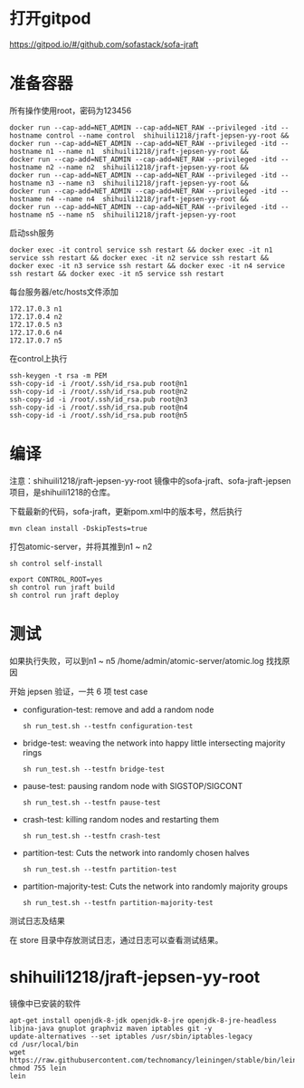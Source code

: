 
# 打开gitpod
https://gitpod.io/#/github.com/sofastack/sofa-jraft

# 准备容器
所有操作使用root，密码为123456
```shell
docker run --cap-add=NET_ADMIN --cap-add=NET_RAW --privileged -itd --hostname control --name control  shihuili1218/jraft-jepsen-yy-root &&
docker run --cap-add=NET_ADMIN --cap-add=NET_RAW --privileged -itd --hostname n1 --name n1  shihuili1218/jraft-jepsen-yy-root &&
docker run --cap-add=NET_ADMIN --cap-add=NET_RAW --privileged -itd --hostname n2 --name n2  shihuili1218/jraft-jepsen-yy-root &&
docker run --cap-add=NET_ADMIN --cap-add=NET_RAW --privileged -itd --hostname n3 --name n3  shihuili1218/jraft-jepsen-yy-root &&
docker run --cap-add=NET_ADMIN --cap-add=NET_RAW --privileged -itd --hostname n4 --name n4  shihuili1218/jraft-jepsen-yy-root &&
docker run --cap-add=NET_ADMIN --cap-add=NET_RAW --privileged -itd --hostname n5 --name n5  shihuili1218/jraft-jepsen-yy-root
```

启动ssh服务
```shell
docker exec -it control service ssh restart && docker exec -it n1 service ssh restart && docker exec -it n2 service ssh restart && docker exec -it n3 service ssh restart && docker exec -it n4 service ssh restart && docker exec -it n5 service ssh restart
```

每台服务器/etc/hosts文件添加
```
172.17.0.3 n1
172.17.0.4 n2
172.17.0.5 n3
172.17.0.6 n4
172.17.0.7 n5
```

在control上执行
```shell
ssh-keygen -t rsa -m PEM
ssh-copy-id -i /root/.ssh/id_rsa.pub root@n1
ssh-copy-id -i /root/.ssh/id_rsa.pub root@n2
ssh-copy-id -i /root/.ssh/id_rsa.pub root@n3
ssh-copy-id -i /root/.ssh/id_rsa.pub root@n4
ssh-copy-id -i /root/.ssh/id_rsa.pub root@n5
```

# 编译

注意：shihuili1218/jraft-jepsen-yy-root 镜像中的sofa-jraft、sofa-jraft-jepsen项目，是shihuili1218的仓库。

下载最新的代码，sofa-jraft，更新pom.xml中的版本号，然后执行
```shell
mvn clean install -DskipTests=true
```

打包atomic-server，并将其推到n1 ~ n2
```shell
sh control self-install

export CONTROL_ROOT=yes
sh control run jraft build
sh control run jraft deploy
```

# 测试

如果执行失败，可以到n1 ~ n5 /home/admin/atomic-server/atomic.log 找找原因

开始 jepsen 验证，一共 6 项 test case

- configuration-test: remove and add a random node

    ```sh run_test.sh --testfn configuration-test```

- bridge-test: weaving the network into happy little intersecting majority rings

  `sh run_test.sh --testfn bridge-test`

- pause-test: pausing random node with SIGSTOP/SIGCONT

  `sh run_test.sh --testfn pause-test`

- crash-test: killing random nodes and restarting them

  `sh run_test.sh --testfn crash-test`

- partition-test: Cuts the network into randomly chosen halves

  `sh run_test.sh --testfn partition-test`

- partition-majority-test: Cuts the network into randomly majority groups

  `sh run_test.sh --testfn partition-majority-test`


测试日志及结果

在 store 目录中存放测试日志，通过日志可以查看测试结果。



# shihuili1218/jraft-jepsen-yy-root 
镜像中已安装的软件
```shell
apt-get install openjdk-8-jdk openjdk-8-jre openjdk-8-jre-headless libjna-java gnuplot graphviz maven iptables git -y
update-alternatives --set iptables /usr/sbin/iptables-legacy
cd /usr/local/bin 
wget https://raw.githubusercontent.com/technomancy/leiningen/stable/bin/lein  
chmod 755 lein
lein
```
